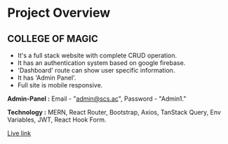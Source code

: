 # Project Overview 
## COLLEGE OF MAGIC
- It's a full stack website with complete CRUD operation.
- It has an authentication system based on google firebase.
- 'Dashboard' route can show user specific information.
- It has 'Admin Panel'.
- Full site is mobile responsive.

**Admin-Panel :** Email - "admin@scs.ac", Password - "Admin1."

**Technology :** MERN, React Router, Bootstrap, Axios, TanStack Query, Env Variables, JWT, React Hook Form.

[Live link](https://summer-camp-school-403ef.web.app/)